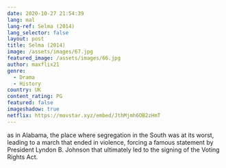 ```yaml
---
date: 2020-10-27 21:54:39
lang: mal
lang-ref: Selma (2014)
lang_selector: false
layout: post
title: Selma (2014)
image: /assets/images/67.jpg
featured_image: /assets/images/66.jpg
author: maxflix21
genre:
  - Drama
  - History
country: UK
content_rating: PG
featured: false
imageshadow: true
netflix: https://movstar.xyz/embed/JthMjmh6OB2zHmT
---
```

as in Alabama, the place where segregation in the South was at its worst, leading to a march that ended in violence, forcing a famous statement by President Lyndon B. Johnson that ultimately led to the signing of the Voting Rights Act.